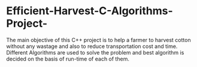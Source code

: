 # Efficient-Harvest-C-Algorithms-Project-
The main objective of this C++ project is to help a farmer to harvest cotton without any wastage and also to reduce transportation cost and time.
Different Algorithms are used to solve the problem and best algorithm is decided on the basis of run-time of each of them.
